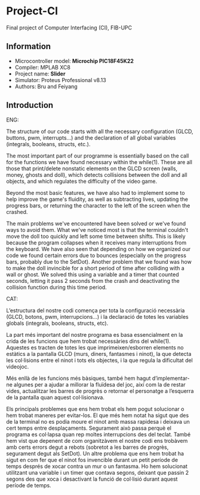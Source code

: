 # Project-CI
Final project of Computer Interfacing (CI), FIB-UPC

## Information
- Microcontroller model: **Microchip PIC18F45K22**
- Compiler: MPLAB XC8
- Project name: **Slider**
- Simulator: Proteus Professional v8.13
- Authors: Bru and Feiyang

## Introduction
ENG:

The structure of our code starts with all the necessary configuration (GLCD, buttons, pwm, interrupts...) and the declaration of all global variables (integrals, booleans, structs, etc.).


The most important part of our programme is essentially based on the call for the functions we have found necessary within the while(1). These are all those that print/delete nonstatic elements on the GLCD screen (walls, money, ghosts and doll), which detects collisions between the doll and all objects, and which regulates the difficulty of the video game.


Beyond the most basic features, we have also had to implement some to help improve the game's fluidity, as well as subtracting lives, updating the progress bars, or returning the character to the left of the screen when the crashed.


The main problems we've encountered have been solved or we've found ways to avoid them. What we've noticed most is that the terminal couldn't move the doll too quickly and left some time between shifts. This is likely because the program collapses when it receives many interruptions from the keyboard.
We have also seen that depending on how we organized our code we found certain errors due to bounces (especially on the progress bars, probably due to the SetDot).
Another problem that we found was how to make the doll invincible for a short period of time after colliding with a wall or ghost. We solved this using a variable and a timer that counted seconds, letting it pass 2 seconds from the crash and deactivating the collision function during this time period.

CAT:

L’estructura del nostre codi comença per tota la configuració necessària (GLCD, botons, pwm, interrupcions…) i la declaració de totes les variables globals (integrals, booleans, structs, etc).


La part més important del nostre programa es basa essencialment en la crida de les funcions que hem trobat necessàries dins del while(1). Aquestes es tracten de totes les que imprimeixen/esborren elements no estàtics a la pantalla GLCD (murs, diners, fantasmes i ninot), la que detecta les col·lisions entre el ninot i tots els objectes, i la que regula la dificultat del videojoc. 


Més enllà de les funcions més bàsiques,  també hem hagut d’implementar-ne algunes per a ajudar a millorar la fluïdesa del joc, així com la de restar vides, actualitzar les barres de progrès o retornar el personatge a l’esquerra de la pantalla quan aquest col·lisionava.


Els principals problemes que ens hem trobat els hem pogut solucionar o hem trobat maneres per evitar-los. El que més hem notat ha sigut que des de la terminal no es podia moure el ninot amb massa rapidesa i deixava un cert temps entre desplaçaments. Segurament això passa perquè el programa es col·lapsa quan rep moltes interrupcions des del teclat.
També hem vist que depenent de com organitzàvem el nostre codi ens trobàvem amb certs errors degut a rebots (sobretot a les barres de progrès, segurament degut als SetDot). 
Un altre problema que ens hem trobat ha sigut en com fer que el ninot fos invencible durant un petit període de temps després de xocar contra un mur o un fantasma. Ho hem solucionat utilitzant una variable i un timer que contava segons, deixant que passin 2 segons des que xoca i desactivant la funció de col·lisió durant aquest període de temps.